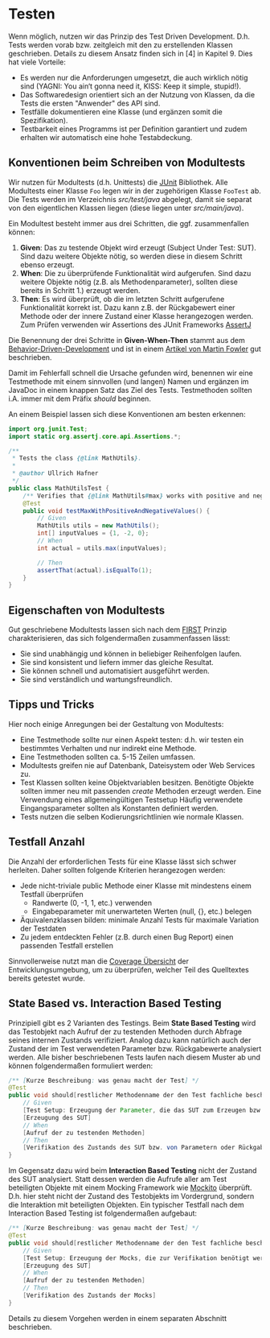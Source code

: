 # Testen

Wenn möglich, nutzen wir das Prinzip des Test Driven Development. D.h. Tests werden vorab bzw. zeitgleich mit
den zu erstellenden Klassen geschrieben. Details zu diesem Ansatz finden sich in [4] in Kapitel 9. Dies hat viele
Vorteile:
- Es werden nur die Anforderungen umgesetzt, die auch wirklich nötig sind (YAGNI: You ain‘t gonna need it, 
KISS: Keep it simple, stupid!).
- Das Softwaredesign orientiert sich an der Nutzung von Klassen, da die Tests die ersten "Anwender" des API sind.
- Testfälle dokumentieren eine Klasse (und ergänzen somit die Spezifikation).
- Testbarkeit eines Programms ist per Definition garantiert und zudem erhalten wir automatisch eine hohe Testabdeckung.

## Konventionen beim Schreiben von Modultests

Wir nutzen für Modultests (d.h. Unittests) die [JUnit](http://junit.org/) Bibliothek. Alle Modultests einer Klasse `Foo` 
legen wir in der zugehörigen Klasse `FooTest` ab. Die Tests werden im Verzeichnis *src/test/java* abgelegt, damit
sie separat von den eigentlichen Klassen liegen (diese liegen unter  *src/main/java*). 
 
Ein Modultest besteht immer aus drei Schritten, die ggf. zusammenfallen können:

1. **Given**: Das zu testende Objekt wird erzeugt (Subject Under Test: SUT). Sind dazu weitere Objekte nötig, 
so werden diese in diesem Schritt ebenso erzeugt. 
2. **When**: Die zu überprüfende Funktionalität wird aufgerufen. Sind dazu weitere Objekte nötig (z.B. als Methodenparameter),
sollten diese bereits in Schritt 1.) erzeugt werden.
3. **Then**: Es wird überprüft, ob die im letzten Schritt aufgerufene Funktionalität korrekt ist. Dazu kann z.B. der
Rückgabewert einer Methode oder der innere Zustand einer Klasse herangezogen werden. Zum Prüfen verwenden wir Assertions
des JUnit Frameworks [AssertJ](http://joel-costigliola.github.io/assertj/assertj-core-features-highlight.html)

Die Benennung der drei Schritte in **Given-When-Then** stammt aus dem 
[Behavior-Driven-Development](http://dannorth.net/introducing-bdd/) und ist in einem 
[Artikel von Martin Fowler](http://martinfowler.com/bliki/GivenWhenThen.html) gut beschrieben. 

Damit im Fehlerfall schnell die Ursache gefunden wird, benennen wir eine Testmethode mit einem sinnvollen (und langen) Namen
und ergänzen im JavaDoc in einem knappen Satz das Ziel des Tests. Testmethoden sollten i.A. immer mit dem Präfix *should* beginnen.

An einem Beispiel lassen sich diese Konventionen am besten erkennen:
```java
import org.junit.Test;
import static org.assertj.core.api.Assertions.*;

/**
 * Tests the class {@link MathUtils}.
 *
 * @author Ullrich Hafner
 */
public class MathUtilsTest {
    /** Verifies that {@link MathUtils#max} works with positive and negative values. */
    @Test
    public void testMaxWithPositiveAndNegativeValues() {
        // Given
        MathUtils utils = new MathUtils();
        int[] inputValues = {1, -2, 0};
        // When
        int actual = utils.max(inputValues);

        // Then
        assertThat(actual).isEqualTo(1);
    }
}
```

## Eigenschaften von Modultests

Gut geschriebene Modultests lassen sich nach dem [FIRST](https://pragprog.com/magazines/2012-01/unit-tests-are-first)
Prinzip charakterisieren, das sich folgendermaßen zusammenfassen lässt:
- Sie sind unabhängig und können in beliebiger Reihenfolgen laufen.
- Sie sind konsistent und liefern immer das gleiche Resultat.
- Sie können schnell und automatisiert ausgeführt werden.
- Sie sind verständlich und wartungsfreundlich.

## Tipps und Tricks

Hier noch einige Anregungen bei der Gestaltung von Modultests:
- Eine Testmethode sollte nur einen Aspekt testen: d.h. wir testen ein bestimmtes Verhalten und nur indirekt eine Methode.
- Eine Testmethoden sollten ca. 5-15 Zeilen umfassen.
- Modultests greifen nie auf Datenbank, Dateisystem oder Web Services zu.
- Test Klassen sollten keine Objektvariablen besitzen. 
Benötigte Objekte sollten immer neu mit passenden *create* Methoden erzeugt werden. Eine Verwendung eines allgemeingültigen Testsetup  Häufig verwendete Eingangsparameter
sollten als Konstanten definiert werden. 
- Tests nutzen die selben Kodierungsrichtlinien wie normale Klassen.

## Testfall Anzahl

Die Anzahl der erforderlichen Tests für eine Klasse lässt sich schwer herleiten. Daher sollten folgende Kriterien
herangezogen werden:
- Jede nicht-triviale public Methode einer Klasse mit mindestens einem Testfall überprüfen
  - Randwerte (0, -1, 1, etc.) verwenden
  - Eingabeparameter mit unerwarteten Werten (null, {}, etc.) belegen
- Äquivalenzklassen bilden: minimale Anzahl Tests für maximale Variation der Testdaten
- Zu jedem entdeckten Fehler (z.B. durch einen Bug Report) einen passenden Testfall erstellen

Sinnvollerweise nutzt man die [Coverage Übersicht](https://www.jetbrains.com/idea/help/code-coverage.html) 
der Entwicklungsumgebung, um zu überprüfen, welcher Teil des Quelltextes bereits getestet wurde.

## State Based vs. Interaction Based Testing

Prinzipiell gibt es 2 Varianten des Testings. Beim **State Based Testing** wird das Testobjekt nach Aufruf der zu 
testenden Methoden durch Abfrage seines internen Zustands verifiziert. Analog dazu kann natürlich auch der Zustand 
der im Test verwendeten Parameter bzw. Rückgabewerte analysiert werden. Alle bisher beschriebenen Tests laufen nach diesem
Muster ab und können folgendermaßen formuliert werden:

```java
/** [Kurze Beschreibung: was genau macht der Test] */
@Test
public void should[restlicher Methodenname der den Test fachliche beschreibt]() {
    // Given
    [Test Setup: Erzeugung der Parameter, die das SUT zum Erzeugen bzw. beim Aufruf benötigt]
    [Erzeugung des SUT]
    // When
    [Aufruf der zu testenden Methoden]
    // Then
    [Verifikation des Zustands des SUT bzw. von Parametern oder Rückgabewerten mittels AssertJ]
}
```

Im Gegensatz dazu wird beim **Interaction Based Testing** nicht der Zustand des SUT analysiert. Statt dessen werden die 
Aufrufe aller am Test beteiligten Objekte mit einem Mocking Framework wie [Mockito](http://site.mockito.org/) überprüft.
D.h. hier steht nicht der Zustand des Testobjekts im Vordergrund, sondern die Interaktion mit beteiligten Objekten. Ein
typischer Testfall nach dem Interaction Based Testing ist folgendermaßen aufgebaut:

```java
/** [Kurze Beschreibung: was genau macht der Test] */
@Test
public void should[restlicher Methodenname der den Test fachliche beschreibt]() {
    // Given
    [Test Setup: Erzeugung der Mocks, die zur Verifikation benötigt werden]
    [Erzeugung des SUT]
    // When
    [Aufruf der zu testenden Methoden]
    // Then
    [Verifikation des Zustands der Mocks]
}
```

Details zu diesem Vorgehen werden in einem separaten Abschnitt beschrieben.
